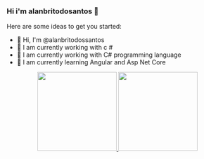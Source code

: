 ### Hi i'm alanbritodosantos 👋

Here are some ideas to get you started:

- 👋 Hi, I'm @alanbritodossantos
- 🔭 I am currently working with c #
- 🔭 I am currently working with C# programming language
- 🌱 I am currently learning Angular and Asp Net Core

<div align="center">
  <a href="https://github.com/alanbritodossantos">
  <img height="180em" src="https://github-readme-stats.vercel.app/api?username=alanbritodossantos&show_icons=true&theme=dark&include_all_commits=true&count_private=true"/>
  <img height="180em" src="https://github-readme-stats.vercel.app/api/top-langs/?username=alanbritodossantos&layout=compact&langs_count=7&theme=dark"/>
</div>
